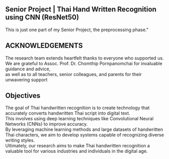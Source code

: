 ## Senior Project | Thai Hand Written Recognition using CNN (ResNet50)
This is just one part of my Senior Project, the preprocessing phase."

## ACKNOWLEDGEMENTS
The research team extends heartfelt thanks to everyone who supported us. 
<br> We are grateful to Assoc. Prof. Dr. Chomthip Pornpanomchai for invaluable guidance and advice, 
<br> as well as to all teachers, senior colleagues, and parents for their unwavering support

## Objectives
The goal of Thai handwritten recognition is to create technology that accurately converts handwritten Thai script into digital text. 
<br> This involves using deep learning techniques like Convolutional Neural Networks (CNNs) to improve accuracy. 
<br> By leveraging machine learning methods and large datasets of handwritten Thai characters, we aim to develop systems capable of recognizing diverse writing styles. 
<br> Ultimately, our research aims to make Thai handwritten recognition a valuable tool for various industries and individuals in the digital age.

##
